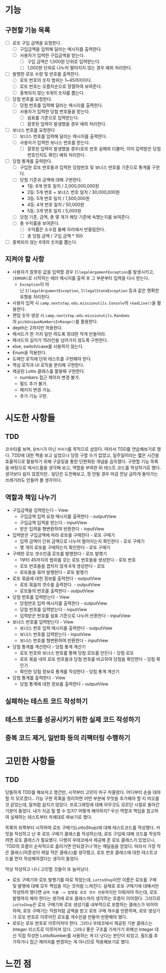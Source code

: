 # 기능
## 구현할 기능 목록
- [ ] 로또 구입 금액을 요청한다.
	- [ ] 구입금액을 입력해 달라는 메시지를 출력한다.
	- [ ] 사용자가 입력한 구입금액을 받는다.
		- [ ] 구입 금액은 1,000원 단위로 입력받는다.
		- [ ] 1,000원 단위로 나누어 떨어지지 않는 경우 예외 처리한다. 
- [ ] 발행한 로또 수량 및 번호를 출력한다.
	- [ ] 로또 번호의 숫자 범위는 1~45까지이다.
	- [ ] 로또 번호는 오름차순으로 정렬하여 보여준다.
	- [ ] 중복되지 않는 6개의 숫자를 뽑는다.
- [ ] 당첨 번호를 요청한다.
	- [ ] 당첨 번호를 입력해 달라는 메시지를 출력한다.
	- [ ] 사용자가 입력한 당첨 번호들을 받는다.
		- [ ] 쉼표를 기준으로 입력받는다.
		- [ ] 잘못된 입력이 발생했을 경우 예외 처리한다.
- [ ] 보너스 번호를 요청한다
	- [ ] 보너스 번호를 입력해 달라는 메시지를 출력한다.
	- [ ] 사용자가 입력한 보너스 번호를 받는다.
		- [ ] 잘못된 입력이 발생했을 경우(로또 번호 실패와 더불어, 이미 입력받은 당첨번호인지도 확인) 예외 처리한다.
- [ ] 당첨 통계를 출력한다.
	- [ ] 구입한 로또 번호들과 입력한 당첨번호 및 보너스 번호를 기준으로 통계를 구한다.
	- [ ] 당첨 기준과 금액에 대해 구현한다.
		- 1등: 6개 번호 일치 / 2,000,000,000원
		- 2등: 5개 번호 + 보너스 번호 일치 / 30,000,000원
		- 3등: 5개 번호 일치 / 1,500,000원
		- 4등: 4개 번호 일치 / 50,000원
		- 5등: 3개 번호 일치 / 5,000원
	- [ ] 당첨 기준, 금액, 총 몇 개가 해당 기준에 속했는지를 보여준다.
	- [ ] 총 수익률을 보여준다.
		- [ ] 수익률은 소수점 둘째 자리에서 반올림한다.
		- [ ] 총 당첨 금액 / 구입 금액 * 100
- [ ] 중복되지 않는 6개의 숫자를 뽑는다.
## 지켜야 할 사항
- 사용자가 잘못된 값을 입력할 경우 `IllegalArgumentException`를 발생시키고, `[ERROR]`로 시작하는 에러 메시지를 출력 후 그 부분부터 입력을 다시 받는다.
	- `Exception`이 아닌 `IllegalArgumentException`, `IllegalStateException` 등과 같은 명확한 유형을 처리한다.
- 사용자 입력 시 `camp.nextstep.edu.missionutils.Console`의 `readLine()`을 활용한다.
- 랜덤 숫자 생성 시 `camp.nextstep.edu.missionutils.Randoms`의 `pickUniqueNumbersInRange()`를 활용한다.
- depth는 2까지만 허용한다.
- 메서드가 한 가지 일만 하도록 최대한 작게 만들어라.
- 메서드의 길이가 15라인을 넘어가지 않도록 구현한다.
- else, switch/case를 사용하지 않는다.
- Enum을 적용한다.
- 도메인 로직에 단위 테스트를 구현해야 한다.
- 핵심 로직과 UI 로직을 분리해 구현한다.
- 제공된 Lotto 클래스를 활용해 구현한다.
	- numbers 접근 제어자 변경 불가.
	- 필드 추가 불가.
	- 패키지 변경 가능.
	- 추가 기능 구현.
# 시도한 사항들
## TDD
코수타를 보며, `잘하기`가 아닌 `자라기`를 목적으로 삼았다. 따라서 TDD를 연습해보기로 했다.
TDD에 대한 책을 보고 싶었으나 당장 구할 수가 없었고, 일주일이라는 짧은 시간을 효율적으로 활용하기 위해 구글링을 통한 단편화된 개념을 습득했다.
구현할 기능 목록을 바탕으로 메서드들을 생각해 보고, 역할을 부여한 뒤 테스트 코드를 작성하기로 했다.
생각보다 쉽지 않겠지만.. 일단은 도전해보고, 정 안될 경우 마감 전날 급하게 돌아가는 쓰레기라도 만들어 볼 생각이다.
## 역할과 책임 나누기
- 구입금액을 입력받는다 - View
	- 구입금액 입력 요청 메시지를 출력한다 - outputView
	- 구입금액 입력을 받는다 - inputView
	- 받은 입력을 형변환하여 반환한다 - inputView
- 입력받은 구입금액에 따라 로또를 구매한다 - 로또 구매기
	- 입력 금액이 단위 금액으로 나누어 떨어지는지 확인한다 - 로또 구매기
	- 몇 개의 로또를 구매하는지 확인한다 - 로또 구매기
- 구매한 로또 갯수만큼 로또를 발행한다 - 로또 발행기
	- 1부터 45까지의 범위를 갖는 로또 번호들을 생성한다 - 로또 번호
	- 로또 번호들을 겹치지 않게 6개 생성한다 - 로또
	- 로또들을 묶어 발행한다 - 로또 발행기
- 로또 묶음에 대한 정보를 출력한다 - outputView
	- 로또 묶음의 갯수를 출력한다. - outputView
	- 로또들의 번호를 출력한다 - outputView
- 당첨 번호를 입력받는다 - View
	- 당첨번호 입력 메시지를 출력한다 - outputView
	- 당첨 번호를 입력받는다 - inputView
	- 입력받은 번호를 쉼표 기준으로 나누어 반환한다 - inputView
- 보너스 번호를 입력받는다 - View
	- 보너스 번호 입력 메시지를 출력한다 - outputView
	- 보너스 번호를 입력받는다 - inputView
	- 보너스 번호를 형변환하여 반환한다 - inputView
- 당첨 통계를 계산한다 - 당첨 통계 계산기
	- 로또 번호와 보너스 번호를 통해 당첨 로또를 만든다 - 당첨 로또
	- 로또 묶음 내의 로또 번호들과 당첨 번호를 비교하여 당첨을 확인한다 - 당첨 확인기
	- 확인한 당첨 정보로 통계를 작성한다 - 당첨 통계 계산기
- 당첨 통계를 출력한다 - View
	- 당첨 통계에 대한 정보를 출력한다 -  outputView
## 실패하는 테스트 코드 작성하기
## 테스트 코드를 성공시키기 위한 실제 코드 작성하기
## 중복 코드 제거, 일반화 등의 리팩터링 수행하기
# 고민한 사항들
## TDD
당돌하게 TDD를 해보자고 했건만, 시작부터 고민이 마구 차올랐다.
어디부터 손을 대야 할 지 모르겠다..
기능 구현 목록을 정리하면 어떤 부분에 무엇을 추가해야 할 지 떠오를 것 같았는데, 말처럼 쉽지가 않았다.
프로그래밍에 대해 아무것도 모르던 시절로 돌아간 기분이 들었다. 내가 지금 뭘 할 수 있지? 어떻게 해야하지?
우선 역할과 책임을 참고하여 실패하는 테스트부터 차례대로 짜보기로 했다.

목록의 위쪽부터 시작하여 로또 구매기(LottoShop)에 대해 테스트코드를 작성했다.
커밋을 작성하고 난 후 로또 구매기 클래스를 작성하는데, 로또 구입에 대해 코드를 작성하려면 로또 클래스가 필요했다. 다행히 우테코에서 제공해 준 로또 클래스가 있었으나, 'TDD의 흐름이 순차적으로 흘러가면 안되겠구나'하는 깨달음을 얻었다.
따라서 가장 작은 클래스(의존성이 제일 적은 클래스)를 생각했고, 로또 번호 클래스에 대한 테스트코드를 먼저 작성해야겠다는 생각이 들었다.

막상 작성하고 나니 고민할 것들이 또 늘어났다.
- 로또 구매기와 로또 발행기를 따로 적었는데, `LottoShop`이란 이름은 로또를 구매 및 발행에 대해 모두 책임을 지는 것처럼 느껴진다. 실제로 로또 구매기에 대해서만 작성하려 했다면 `금액 지불 -> 발행할 로또 갯수 반환`까지만 이뤄져야 하는데, 로또 발행까지 해야 한다는 생각에 로또 클래스까지 생각하는 흐름이 이어졌다. 그러므로 `LottoShop`은 로또 구매기와 로또 생성기를 내부적으로 포함하는 클래스가 되어야 하며, 로또 구매기는 직원처럼 금액을 받고 로또 구매 개수를 반환하며, 로또 생성기가 로또 번호로 이루어진 로또를 개수만큼 만들어 반환해야 했다.
- 로또는 로또 번호로 이루어져야 한다. 그러나 우테코에서 제공된 기본 클래스는 Integer 리스트로 이루어져 있다. 그러나 좋은 구조를 가져가기 위해선 Integer 대신 직접 작성한 LottoNumber를 사용하는 게 더 낫다는 판단이 되었고, 필드를 추가하거나 접근 제어자를 변경하는 게 아니므로 적용해보기로 했다.
# 느낀 점